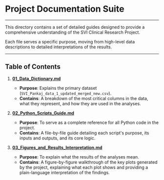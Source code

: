 
# **Project Documentation Suite**

---

This directory contains a set of detailed guides designed to provide a comprehensive understanding of the SVI Clinical Research Project.

Each file serves a specific purpose, moving from high-level data descriptions to detailed interpretations of the results.

---

## **Table of Contents**

1.  **[01_Data_Dictionary.md](./01_Data_Dictionary.md)**
    *   **Purpose**: Explains the primary dataset (`SVI_Pankaj_data_1_updated_merged_new.csv`).
    *   **Contains**: A breakdown of the most critical columns in the data, what they represent, and how they are used in the analyses.

2.  **[02_Python_Scripts_Guide.md](./02_Python_Scripts_Guide.md)**
    *   **Purpose**: To serve as a complete reference for all Python code in the project.
    *   **Contains**: A file-by-file guide detailing each script's purpose, its inputs and outputs, and its core logic.

3.  **[03_Figures_and_Results_Interpretation.md](./03_Figures_and_Results_Interpretation.md)**
    *   **Purpose**: To explain what the results of the analyses mean.
    *   **Contains**: A figure-by-figure walkthrough of the key plots generated by the project, explaining what each plot shows and providing a plain-language interpretation of the findings.
